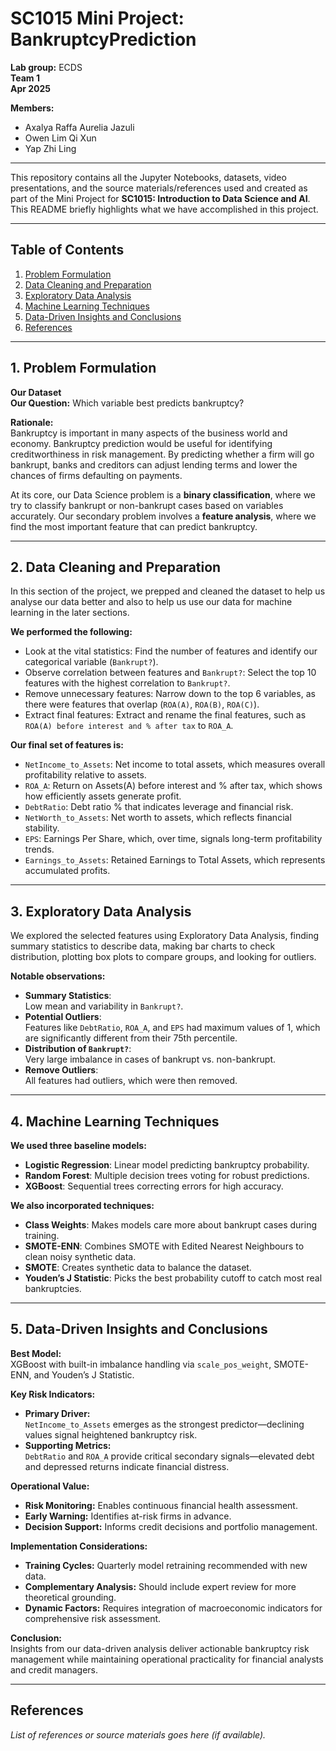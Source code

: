 # SC1015 Mini Project: BankruptcyPrediction

**Lab group:** ECDS  
**Team 1**  
**Apr 2025**

**Members:**  
- Axalya Raffa Aurelia Jazuli  
- Owen Lim Qi Xun  
- Yap Zhi Ling  

---

This repository contains all the Jupyter Notebooks, datasets, video presentations, and the source materials/references used and created as part of the Mini Project for **SC1015: Introduction to Data Science and AI**.  
This README briefly highlights what we have accomplished in this project.

---

## Table of Contents
1. [Problem Formulation](#1-problem-formulation)  
2. [Data Cleaning and Preparation](#2-data-cleaning-and-preparation)  
3. [Exploratory Data Analysis](#3-exploratory-data-analysis)  
4. [Machine Learning Techniques](#4-machine-learning-techniques)  
5. [Data-Driven Insights and Conclusions](#5-data-driven-insights-and-conclusions)  
6. [References](#references)

---

## 1. Problem Formulation

**Our Dataset**  
**Our Question:** Which variable best predicts bankruptcy?

**Rationale:**  
Bankruptcy is important in many aspects of the business world and economy. Bankruptcy prediction would be useful for identifying creditworthiness in risk management. By predicting whether a firm will go bankrupt, banks and creditors can adjust lending terms and lower the chances of firms defaulting on payments.

At its core, our Data Science problem is a **binary classification**, where we try to classify bankrupt or non-bankrupt cases based on variables accurately. Our secondary problem involves a **feature analysis**, where we find the most important feature that can predict bankruptcy.

---

## 2. Data Cleaning and Preparation

In this section of the project, we prepped and cleaned the dataset to help us analyse our data better and also to help us use our data for machine learning in the later sections.

**We performed the following:**
- Look at the vital statistics: Find the number of features and identify our categorical variable (`Bankrupt?`).
- Observe correlation between features and `Bankrupt?`: Select the top 10 features with the highest correlation to `Bankrupt?`.
- Remove unnecessary features: Narrow down to the top 6 variables, as there were features that overlap (`ROA(A)`, `ROA(B)`, `ROA(C)`).
- Extract final features: Extract and rename the final features, such as `ROA(A) before interest and % after tax` to `ROA_A`.

**Our final set of features is:**
- `NetIncome_to_Assets`: Net income to total assets, which measures overall profitability relative to assets.
- `ROA_A`: Return on Assets(A) before interest and % after tax, which shows how efficiently assets generate profit.
- `DebtRatio`: Debt ratio % that indicates leverage and financial risk.
- `NetWorth_to_Assets`: Net worth to assets, which reflects financial stability.
- `EPS`: Earnings Per Share, which, over time, signals long-term profitability trends.
- `Earnings_to_Assets`: Retained Earnings to Total Assets, which represents accumulated profits.

---

## 3. Exploratory Data Analysis

We explored the selected features using Exploratory Data Analysis, finding summary statistics to describe data, making bar charts to check distribution, plotting box plots to compare groups, and looking for outliers.

**Notable observations:**
- **Summary Statistics**:  
  Low mean and variability in `Bankrupt?`.
- **Potential Outliers**:  
  Features like `DebtRatio`, `ROA_A`, and `EPS` had maximum values of 1, which are significantly different from their 75th percentile.
- **Distribution of `Bankrupt?`**:  
  Very large imbalance in cases of bankrupt vs. non-bankrupt.
- **Remove Outliers**:  
  All features had outliers, which were then removed.

---

## 4. Machine Learning Techniques

**We used three baseline models:**
- **Logistic Regression**: Linear model predicting bankruptcy probability.
- **Random Forest**: Multiple decision trees voting for robust predictions.
- **XGBoost**: Sequential trees correcting errors for high accuracy.

**We also incorporated techniques:**
- **Class Weights**: Makes models care more about bankrupt cases during training.
- **SMOTE-ENN**: Combines SMOTE with Edited Nearest Neighbours to clean noisy synthetic data.
- **SMOTE**: Creates synthetic data to balance the dataset.
- **Youden’s J Statistic**: Picks the best probability cutoff to catch most real bankruptcies.

---

## 5. Data-Driven Insights and Conclusions

**Best Model:**  
XGBoost with built-in imbalance handling via `scale_pos_weight`, SMOTE-ENN, and Youden’s J Statistic.

**Key Risk Indicators:**
- **Primary Driver:**  
  `NetIncome_to_Assets` emerges as the strongest predictor—declining values signal heightened bankruptcy risk.
- **Supporting Metrics:**  
  `DebtRatio` and `ROA_A` provide critical secondary signals—elevated debt and depressed returns indicate financial distress.

**Operational Value:**
- **Risk Monitoring:** Enables continuous financial health assessment.
- **Early Warning:** Identifies at-risk firms in advance.
- **Decision Support:** Informs credit decisions and portfolio management.

**Implementation Considerations:**
- **Training Cycles:** Quarterly model retraining recommended with new data.
- **Complementary Analysis:** Should include expert review for more theoretical grounding.
- **Dynamic Factors:** Requires integration of macroeconomic indicators for comprehensive risk assessment.

**Conclusion:**  
Insights from our data-driven analysis deliver actionable bankruptcy risk management while maintaining operational practicality for financial analysts and credit managers.

---

## References

*List of references or source materials goes here (if available).*
